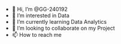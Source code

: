 - 👋 Hi, I’m @GG-240192
- 👀 I’m interested in Data
- 🌱 I’m currently learning Data Analytics
- 💞️ I’m looking to collaborate on my Project
- 📫 How to reach me 

<!---
GG-240192/GG-240192 is a ✨ special ✨ repository because its `README.md` (this file) appears on your GitHub profile.
You can click the Preview link to take a look at your changes.
--->
